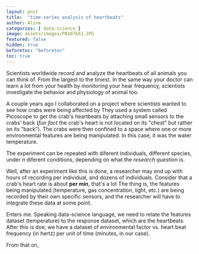 ```yaml
---
layout: post
title:  "time-series analysis of heartbeats"
author: Aline
categories: [ data-science ]
image: assets/images/PB107651.JPG
featured: false
hidden: true
beforetoc: "beforetoc"
toc: true
---
```



Scientists worldwide record and analyze the heartbeats of all animals you can think of. From the largest to the tiniest. In the same way your doctor can learn a lot from your health by monitoring your hear frequency, scientists investigate the behavior and physiology of animal too.

A couple years ago I collaborated on a project where scientists wanted to see how crabs were being affected by
They used a system called Picoscope to get the crab's heartbeats by attaching small sensors to the crabs' back (_fun fact_ the crab's heart is not located on its "chest" but rather on its "back"). The crabs were then confined to a space where one or more environmental features are being manipulated. In this case, it was the water temperature.

The experiment can be repeated with diferent individuals, different species, under n diferent conditions, depending on what the *research question* is.

Well, after an experiment like this is done, a researcher may end up with hours of recording per individual, and dozens of individuals. Consider that a crab's heart rate is about **per min**, that's a lot
The thing is, the features being manipulated (temperature, gas concentration, light, etc.) are being recorded by their own specific sensors, and the researcher will have to integrate these data at some point.

Enters me. Speaking data-science language, we need to relate the features dataset (temperature) to the response dataset, which are the heartbeats.
After this is doe, we have a dataset of environmental factor vs. heart beat frequency (in hertz) per unit of time (minutes, in our case).

From that on,    
